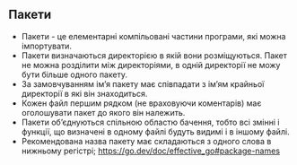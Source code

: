 ## Пакети 

- Пакети - це елементарні компільовані частини програми, які можна імпортувати.
- Пакети визначаються директорією в якій вони розміщуються. Пакет не можна розділити між директоріями, в одній директорії не можу бути більше одного пакету.
- За замовчуванням імʼя пакету має співпадати з імʼям крайньої директорії в які він знаходиться.
- Кожен файл першим рядком (не враховуючи коментарів) має оголошувати пакет до якого він належить.
- Пакети об’єднуються спільною областю бачення, тобто всі змінні і функції, що визначені в одному файлі будуть видимі і в іншому файлі.
- Рекомендована назва пакету має складаються з одного слова в нижньому регістрі; https://go.dev/doc/effective_go#package-names
